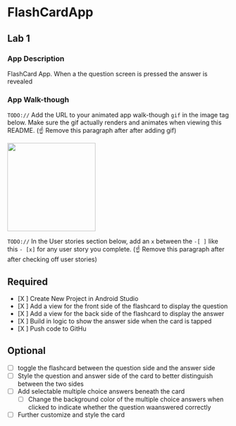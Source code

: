 # FlashCardApp

## Lab 1

### App Description
FlashCard App. When a the question screen is pressed the answer is revealed

### App Walk-though
`TODO://` Add the URL to your animated app walk-though `gif` in the image tag below. Make sure the gif actually renders and animates when viewing this README. (☝️ Remove this paragraph after after adding gif)

<img src="YOUR_GIF_URL_HERE" width=200><br>

`TODO://` In the User stories section below, add an `x` between the `-[ ]` like this `- [x]` for any user story you complete. (☝️ Remove this paragraph after after checking off user stories)

## Required
- [X ] Create New Project in Android Studio
- [X ] Add a view for the front side of the flashcard to display the question
- [X ] Add a view for the back side of the flashcard to display the answer
- [X ] Build in logic to show the answer side when the card is tapped
- [X ] Push code to GitHu
## Optional
- [ ] toggle the flashcard between the question side and the answer side
- [ ] Style the question and answer side of the card to better distinguish between the two sides
- [ ] Add selectable multiple choice answers beneath the card
   - [ ] Change the background color of the multiple choice answers when clicked to indicate whether the question waanswered correctly
- [ ] Further customize and style the card
